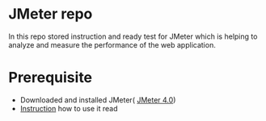  # JMeter repo
In this repo stored instruction and ready test for JMeter which is helping to analyze and measure the performance of the web application. 
# Prerequisite

  - Downloaded and installed JMeter( [JMeter 4.0](https://archive.apache.org/dist/jmeter/binaries/apache-jmeter-4.0.zip))
  - [Instruction](./instruction.txt) how to use it read
